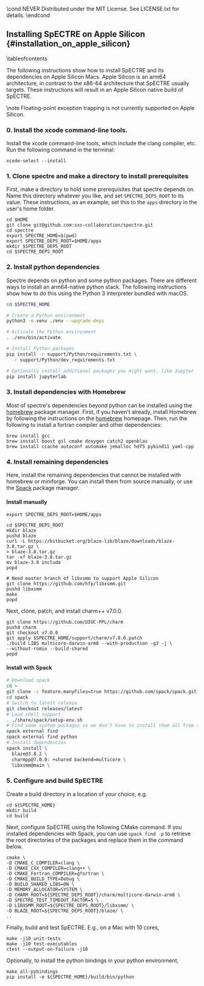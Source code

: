 \cond NEVER
Distributed under the MIT License.
See LICENSE.txt for details.
\endcond
## Installing SpECTRE on Apple Silicon {#installation_on_apple_silicon}

\tableofcontents

The following instructions show how to install SpECTRE and its dependencies
on Apple Silicon Macs. Apple Silicon is an arm64 architecture, in contrast
to the x86-64 architecture that SpECTRE usually targets. These instructions
will result in an Apple Silicon native build of SpECTRE.

\note Floating-point exception trapping is not currently
supported on Apple Silicon.

### 0. Install the xcode command-line tools.

Install the xcode command-line tools, which include the clang compiler, etc.
Run the following command in the terminal:

```
xcode-select --install
```

### 1. Clone spectre and make a directory to install prerequisites

First, make a directory to hold some prerequisites that spectre depends on.
Name this directory whatever you like, and set `SPECTRE_DEPS_ROOT` to its value.
These instructions, as an example, set this to the `apps` directory in the
user's home folder.
```
cd $HOME
git clone git@github.com:sxs-collaboration/spectre.git
cd spectre
export SPECTRE_HOME=$(pwd)
export SPECTRE_DEPS_ROOT=$HOME/apps
mkdir $SPECTRE_DEPS_ROOT
cd $SPECTRE_DEPS_ROOT
```

### 2. Install python dependencies

Spectre depends on python and some python packages. There are different ways to
install an arm64-native python stack. The following instructions show how
to do this using the Python 3 interpreter bundled with macOS.

```sh
cd $SPECTRE_HOME

# Create a Python environment
python3 -m venv ./env --upgrade-deps

# Activate the Python environment
. ./env/bin/activate

# Install Python packages
pip install -r support/Python/requirements.txt \
  -r support/Python/dev_requirements.txt

# Optionally install additional packages you might want, like Jupyter
pip install jupyterlab
```

### 3. Install dependencies with Homebrew

Most of spectre's dependencies beyond python can be installed using the
[homebrew](https://brew.sh) package manager. First, if you haven't
already, install Homebrew by
following the instructions on the [homebrew](https://brew.sh) homepage. Then,
run the following to install a fortran compiler and other dependencies:
```
brew install gcc
brew install boost gsl cmake doxygen catch2 openblas
brew install ccache autoconf automake jemalloc hdf5 pybind11 yaml-cpp
```

### 4. Install remaining dependencies

Here, install the remaining dependencies that cannot be installed
with homebrew or miniforge. You can install them from source manually, or use
the [Spack](https://github.com/spack/spack) package manager.

#### Install manually

```
export SPECTRE_DEPS_ROOT=$HOME/apps
```

```
cd $SPECTRE_DEPS_ROOT
mkdir blaze
pushd blaze
curl -L https://bitbucket.org/blaze-lib/blaze/downloads/blaze-3.8.tar.gz \
> blaze-3.8.tar.gz
tar -xf blaze-3.8.tar.gz
mv blaze-3.8 include
popd

# Need master branch of libxsmm to support Apple Silicon
git clone https://github.com/hfp/libxsmm.git
pushd libxsmm
make
popd
```

Next, clone, patch, and install charm++ v7.0.0.
```
git clone https://github.com/UIUC-PPL/charm
pushd charm
git checkout v7.0.0
git apply $SPECTRE_HOME/support/charm/v7.0.0.patch
./build LIBS multicore-darwin-arm8 --with-production -g3 -j \
--without-romio --build-shared
popd
```

#### Install with Spack

```sh
# Download spack
cd ~
git clone -c feature.manyFiles=true https://github.com/spack/spack.git
cd spack
# Switch to latest release
git checkout releases/latest
# Load shell support
. ./share/spack/setup-env.sh
# Find some system packages so we don't have to install them all from source
spack external find
spack external find python
# Install dependencies
spack install \
  blaze@3.8.2 \
  charmpp@7.0.0: +shared backend=multicore \
  libxsmm@main \
```

### 5. Configure and build SpECTRE

Create a build directory in a location of your choice, e.g.
```
cd ${SPECTRE_HOME}
mkdir build
cd build
```

Next, configure SpECTRE using the following CMake command. If you installed
dependencies with Spack, you can use `spack find -p` to retrieve the root
directories of the packages and replace them in the command below.

```
cmake \
-D CMAKE_C_COMPILER=clang \
-D CMAKE_CXX_COMPILER=clang++ \
-D CMAKE_Fortran_COMPILER=gfortran \
-D CMAKE_BUILD_TYPE=Debug \
-D BUILD_SHARED_LIBS=ON \
-D MEMORY_ALLOCATOR=SYSTEM \
-D CHARM_ROOT=${SPECTRE_DEPS_ROOT}/charm/multicore-darwin-arm8 \
-D SPECTRE_TEST_TIMEOUT_FACTOR=5 \
-D LIBXSMM_ROOT=${SPECTRE_DEPS_ROOT}/libxsmm/ \
-D BLAZE_ROOT=${SPECTRE_DEPS_ROOT}/blaze/ \
..
```

Finally, build and test SpECTRE. E.g., on a Mac with 10 cores,
```
make -j10 unit-tests
make -j10 test-executables
ctest --output-on-failure -j10
```

Optionally, to install the python bindings in your python environment,
```
make all-pybindings
pip install -e ${SPECTRE_HOME}/build/bin/python
```
